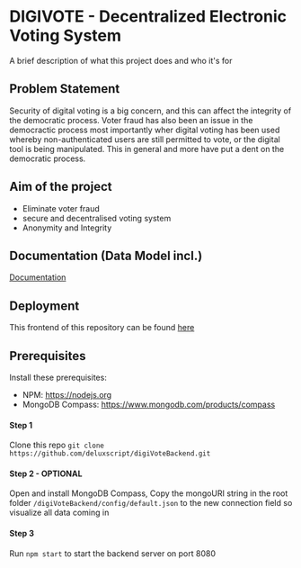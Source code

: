 
# DIGIVOTE - Decentralized Electronic Voting System

A brief description of what this project does and who it's for


## Problem Statement

Security of digital voting is a big concern, and this can affect the integrity of the democratic process. Voter fraud has also been an issue in the democractic process most importantly wher digital voting has been used whereby non-authenticated users are still permitted to vote, or the digital tool is being manipulated. This in general and more have put a dent on the democratic process.

  
## Aim of the project

- Eliminate voter fraud
- secure and decentralised voting system
- Anonymity and Integrity

  
## Documentation (Data Model incl.)

[Documentation](https://docs.google.com/document/d/1vD89LZN-N5Iy_U7sCRQpeoZmt7tq5mzRQHjbmsC9gbo/edit?usp=sharing)

  
## Deployment

This frontend of this repository can be found [here](https://github.com/deluxscript/digivote)

## Prerequisites
Install these prerequisites:
- NPM: https://nodejs.org
- MongoDB Compass: https://www.mongodb.com/products/compass

#### Step 1
Clone this repo `git clone https://github.com/deluxscript/digiVoteBackend.git`

#### Step 2 - OPTIONAL
Open and install MongoDB Compass, Copy the mongoURI string in the root folder `/digiVoteBackend/config/default.json` to the new connection field so visualize all data coming in

#### Step 3
Run `npm start` to start the backend server on port 8080